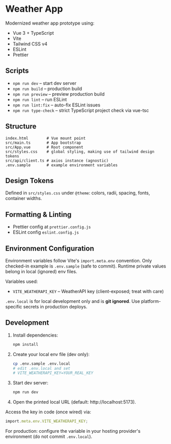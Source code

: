 # Weather App

Modernized weather app prototype using:

- Vue 3 + TypeScript
- Vite
- Tailwind CSS v4
- ESLint
- Prettier

## Scripts

- `npm run dev` – start dev server
- `npm run build` – production build
- `npm run preview` – preview production build
- `npm run lint` – run ESLint
- `npm run lint:fix` – auto-fix ESLint issues
- `npm run type-check` – strict TypeScript project check via vue-tsc

## Structure

```
index.html        # Vue mount point
src/main.ts       # App bootstrap
src/App.vue       # Root component
src/styles.css    # global styling, making use of tailwind design tokens
src/api/client.ts # axios instance (agnostic)
.env.sample       # example environment variables
```

## Design Tokens

Defined in `src/styles.css` under `@theme`: colors, radii, spacing, fonts, container widths.

## Formatting & Linting

- Prettier config at `prettier.config.js`
- ESLint config `eslint.config.js`

## Environment Configuration

Environment variables follow Vite's `import.meta.env` convention. Only checked-in example is `.env.sample` (safe to commit). Runtime private values belong in local (ignored) env files.

Variables used:

- `VITE_WEATHERAPI_KEY` – WeatherAPI key (client-exposed; treat with care)

`.env.local` is for local development only and is **git ignored**. Use platform-specific secrets in production deploys.

## Development

1. Install dependencies:
   ```bash
   npm install
   ```
2. Create your local env file (dev only):
   ```bash
   cp .env.sample .env.local
   # edit .env.local and set
   # VITE_WEATHERAPI_KEY=YOUR_REAL_KEY
   ```
3. Start dev server:
   ```bash
   npm run dev
   ```
4. Open the printed local URL (default: http://localhost:5173).

Access the key in code (once wired) via:

```ts
import.meta.env.VITE_WEATHERAPI_KEY;
```

For production: configure the variable in your hosting provider's environment (do not commit `.env.local`).

